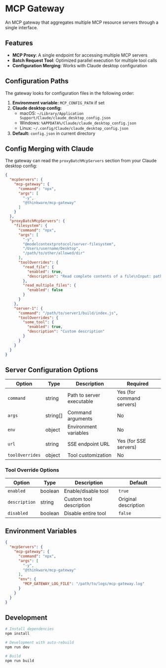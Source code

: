 # MCP Gateway

An MCP gateway that aggregates multiple MCP resource servers through a single interface.

## Features

- **MCP Proxy**: A single endpoint for accessing multiple MCP servers
- **Batch Request Tool**: Optimized parallel execution for multiple tool calls
- **Configuration Merging**: Works with Claude desktop configuration

## Configuration Paths

The gateway looks for configuration files in the following order:

1. **Environment variable:** `MCP_CONFIG_PATH` if set
2. **Claude desktop config:** 
   - macOS: `~/Library/Application Support/Claude/claude_desktop_config.json`
   - Windows: `%APPDATA%/Claude/claude_desktop_config.json`
   - Linux: `~/.config/Claude/claude_desktop_config.json`
3. **Default:** `config.json` in current directory

## Config Merging with Claude

The gateway can read the `proxyBatchMcpServers` section from your Claude desktop config:

```json
{
  "mcpServers": {
    "mcp-gateway": {
      "command": "npx",
      "args": [
        "-y",
        "@thinkware/mcp-gateway"
      ]
    }
  },
  "proxyBatchMcpServers": {
    "filesystem": {
      "command": "npx",
      "args": [
        "-y",
        "@modelcontextprotocol/server-filesystem",
        "/Users/username/Desktop",
        "/path/to/other/allowed/dir"
      ],
      "toolOverrides": {
        "read_file": {
          "enabled": true,
          "description": "Read complete contents of a file\nInput: path (string)\nReads complete file contents with UTF-8 encoding"
        },
        "read_multiple_files": {
          "enabled": false
        }
      }
    },
    "server-1": {
      "command": "/path/to/server1/build/index.js",
      "toolOverrides": {
        "some_tool": {
          "enabled": true,
          "description": "Custom description"
        }
      }
    }
  }
}
```

## Server Configuration Options

| Option | Type | Description | Required |
|--------|------|-------------|----------|
| `command` | string | Path to server executable | Yes (for command servers) |
| `args` | string[] | Command arguments | No |
| `env` | object | Environment variables | No |
| `url` | string | SSE endpoint URL | Yes (for SSE servers) |
| `toolOverrides` | object | Tool customization | No |

### Tool Override Options

| Option | Type | Description | Default |
|--------|------|-------------|---------|
| `enabled` | boolean | Enable/disable tool | `true` |
| `description` | string | Custom tool description | Original description |
| `disabled` | boolean | Disable entire tool | `false` |

## Environment Variables

```json
{
  "mcpServers": {
    "mcp-gateway": {
      "command": "npx",
      "args": [
        "-y",
        "@thinkware/mcp-gateway"
      ],
      "env": {
        "MCP_GATEWAY_LOG_FILE": "/path/to/logs/mcp-gateway.log"
      }
    }
  }
}
```

## Development

```bash
# Install dependencies
npm install

# Development with auto-rebuild
npm run dev

# Build
npm run build
```
